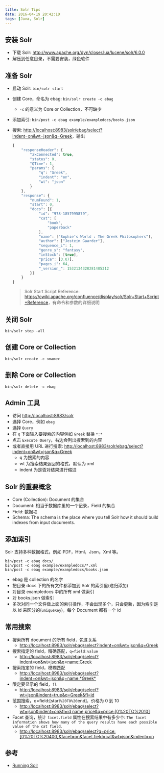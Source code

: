 ```yaml
---
title: Solr Tips
date: 2016-04-19 20:42:10
tags: [Java, Solr]
---
```


## 安装 Solr
* 下载 Solr: <http://www.apache.org/dyn/closer.lua/lucene/solr/6.0.0>
* 解压到任意目录，不需要安装，绿色软件

<!--more-->

## 准备 Solr
* 启动 Solr: `bin/solr start`
* 创建 Core，命名为 ebag: `bin/solr create -c ebag`
    * `-c` 的意义为 Core or Collection，不可缺少
* 添加索引: `bin/post -c ebag example/exampledocs/books.json`
* 搜索: <http://localhost:8983/solr/ebag/select?indent=on&wt=json&q=Greek>，输出

    ```js
    {
        "responseHeader": {
            "zkConnected": true,
            "status": 0,
            "QTime": 1,
            "params": {
                "q": "Greek",
                "indent": "on",
                "wt": "json"
            }
        },
        "response": {
            "numFound": 1,
            "start": 0,
            "docs": [{
                "id": "978-1857995879",
                "cat": [
                    "book",
                    "paperback"
                ],
                "name": ["Sophie's World : The Greek Philosophers"],
                "author": ["Jostein Gaarder"],
                "sequence_i": 1,
                "genre_s": "fantasy",
                "inStock": [true],
                "price": [3.07],
                "pages_i": 64,
                "_version_": 1532134320281485312
            }]
        }
    }
    ```
    > Solr Start Script Reference: <https://cwiki.apache.org/confluence/display/solr/Solr+Start+Script+Reference>，有命令和参数的详细说明

## 关闭 Solr
```
bin/solr stop -all
```

## 创建 Core or Collection
```
bin/solr create -c <name>
```

## 删除 Core or Collection
```
bin/solr delete -c ebag
```

## Admin 工具
* 访问 <http://localhost:8983/solr>
* 选择 Core，例如 `ebag`
* 选择 `Query`
* 在 `q` 下面输入要搜索的内容例如 `Greek` 替换 `*:*`
* 点击 `Execute Query`，右边会列出搜索到的内容
* 或者直接用 URL 进行搜索: <http://localhost:8983/solr/ebag/select?indent=on&wt=json&q=Greek>
    * q 为搜索的内容
    * wt 为搜索结果返回的格式，默认为 xml
    * indent 为是否对结果进行缩进

## Solr 的重要概念
* Core (Collection): Document 的集合
* Document: 相当于数据库里的一个记录，Field 的集合
* Field: 数据项
* Schema: The schema is the place where you tell Solr how it should build indexes from input documents.

## 添加索引
Solr 支持多种数据格式，例如 PDF，Html，Json，Xml 等。

```
bin/post -c ebag docs/
bin/post -c ebag example/exampledocs/*.xml
bin/post -c ebag example/exampledocs/books.json
```

* ebag 是 collection 的名字
* 把目录 docs 下的所有文件都添加到 Solr 的索引里(递归添加)
* 对目录 exampledocs 中的所有 xml 做索引
* 对 books.json 做索引
* 多次对同一个文件做上面的索引操作，不会出现多个，只会更新，因为索引是以 id 来区分的(`uniqueKey`)，每个 Document 都有一个 id

## 常用搜索
* 搜索所有 document 的所有 field，包含关系
    * <http://localhost:8983/solr/ebag/select?indent=on&wt=json&q=Greek>
* 搜索指定的 field，精确匹配，`q=field:value`
    * <http://localhost:8983/solr/ebag/select?indent=on&wt=json&q=name:Greek>
* 搜索指定的 field，模糊匹配
    * <http://localhost:8983/solr/ebag/select?indent=on&wt=json&q=name:*Greek*>
* 限定要显示的 field，`fl`
    * <http://localhost:8983/solr/ebag/select?wt=json&indent=true&q=Greek&fl=id>
* 范围搜索，q=field:[start`%20TO%20`end]，价格为 0 到 10
    * <http://localhost:8983/solr/ebag/select?wt=json&indent=on&fl=id,name,price&q=price:[0%20TO%2010]>
* Facet 查询，统计 `facet.field` 属性在搜索结果中有多少个: `The facet information shows how many of the query results have each possible value of the cat field.`
    * <http://localhost:8983/solr/ebag/select?q=price:[0%20TO%20400]&facet=on&facet.field=cat&wt=json&indent=on>

## 参考
* [Running Solr](https://cwiki.apache.org/confluence/display/solr/Running+Solr)
